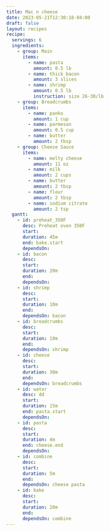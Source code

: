 ```yaml
---
title: Mac n cheese
date: 2023-05-21T12:30:18-04:00
draft: false
layout: recipes
recipe:
  servings: 6
  ingredients:
    - group: Main
      items:
        - name: pasta
          amount: 0.5 lb
        - name: thick bacon
          amount: 3 slices
        - name: shrimp
          amount: 0.5 lb
          instruction: size 26-30/lb
    - group: Breadcrumbs
      items:
        - name: panko
          amount: 1 cup
        - name: parmesan
          amount: 0.5 cup
        - name: butter
          amount: 2 tbsp
    - group: Cheese Sauce
      items:
        - name: melty cheese
          amount: 11 oz
        - name: milk
          amount: 2 cups
        - name: butter
          amount: 2 tbsp
        - name: flour
          amount: 2 tbsp
        - name: sodium citrate
          amount: 2 tsp
  gantt:
    - id: preheat_350F
      desc: Preheat oven 350F
      start:
      duration: 45m
      end: bake.start
      dependsOn:
    - id: bacon
      desc:
      start:
      duration: 20m
      end:
      dependsOn:
    - id: shrimp
      desc:
      start:
      duration: 10m
      end:
      dependsOn: bacon
    - id: breadcrumbs
      desc:
      start:
      duration: 10m
      end:
      dependsOn: shrimp
    - id: cheese
      desc:
      start:
      duration: 30m
      end:
      dependsOn: breadcrumbs
    - id: water
      desc: dd
      start:
      duration: 15m
      end: pasta.start
      dependsOn:
    - id: pasta
      desc:
      start:
      duration: 4m
      end: cheese.end
      dependsOn:
    - id: combine
      desc:
      start:
      duration: 5m
      end:
      dependsOn: cheese pasta
    - id: bake
      desc:
      start:
      duration: 20m
      end:
      dependsOn: combine
---
```

